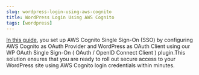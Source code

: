 ```yaml
---
slug: wordpress-login-using-aws-cognito
title: WordPress Login Using AWS Cognito
tags: [wordpress]
---
```


[In this guide](https://plugins.miniorange.com/aws-cognito-single-sign-on-wordpress-sso-oauth-openid-connect), you set up AWS Cognito Single Sign-On (SSO) by configuring AWS Cognito as OAuth Provider and WordPress as OAuth Client using our WP OAuth Single Sign-On ( OAuth / OpenID Connect Client ) plugin.This solution ensures that you are ready to roll out secure access to your WordPress site using AWS Cognito login credentials within minutes.
